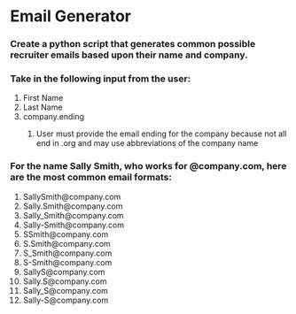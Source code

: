 <H1>Email Generator</H1>
<h3>Create a python script that generates common possible recruiter emails based upon their name and company.</h3>
<h3>Take in the following input from the user:</h3>
<ol>
  <li>First Name</li>
  <li>Last Name</li>
  <li>company.ending</li>
  <ol>
    <li>User must provide the email ending for the company because not all end in .org and may use abbreviations of the company name</li>
  </ol>
</ol>
<h3>For the name Sally Smith, who works for @company.com, here are the most common email formats:</h3>
<ol>
  <li>SallySmith@company.com</li>
  <li>Sally.Smith@company.com</li>
  <li>Sally_Smith@company.com</li>
  <li>Sally-Smith@company.com</li>
  <li>SSmith@company.com</li>
  <li>S.Smith@company.com</li>
  <li>S_Smith@company.com</li>
  <li>S-Smith@company.com</li>
  <li>SallyS@company.com</li>
  <li>Sally.S@company.com</li>
  <li>Sally_S@company.com</li>
  <li>Sally-S@company.com</li>
</ol>
